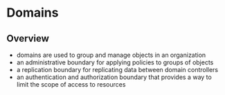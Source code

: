 # Domains

## Overview

* domains are used to group and manage objects in an organization
* an administrative boundary for applying policies to groups of objects
* a replication boundary for replicating data between domain controllers
* an authentication and authorization boundary that provides a way to limit the scope of access to resources

